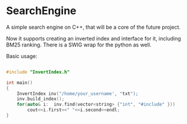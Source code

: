 # SearchEngine

A simple search engine on C++, that will be a core of the future project.

Now it supports creating an inverted index and interface for it, including BM25 ranking. There is a SWIG wrap for the python as well.

Basic usage:

```cpp

#include "InvertIndex.h" 

int main()
{
    InvertIndex inv("/home/your_username', "txt");
    inv.build_index();
    for(auto& i:  inv.find(vector<string> {"int", "#include" }))
        cout<<i.first<<" "<<i.second<<endl;
}
```

